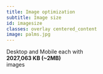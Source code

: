 ```yaml
---
title: Image optimization
subtitle: Image size
id: imagesize
classes: overlay centered_content
image: palms.jpg
---
```

<div class="big_text">
Desktop and Mobile each with <br /><strong>2027,063 KB (~2MB)</strong><br /> images
</div>